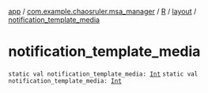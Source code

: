 [app](../../../index.md) / [com.example.chaosruler.msa_manager](../../index.md) / [R](../index.md) / [layout](index.md) / [notification_template_media](.)

# notification_template_media

`static val notification_template_media: `[`Int`](https://kotlinlang.org/api/latest/jvm/stdlib/kotlin/-int/index.html)
`static val notification_template_media: `[`Int`](https://kotlinlang.org/api/latest/jvm/stdlib/kotlin/-int/index.html)